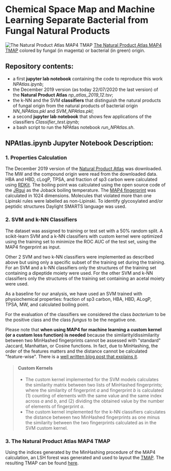 # Chemical Space Map and Machine Learning Separate Bacterial from Fungal Natural Products


![The Natural Product Atlas MAP4 TMAP](https://cloud.gdb.tools/s/9fyBXDHDGSwmbWY/preview)
[The Natural Product Atlas MAP4 TMAP](https://tm.gdb.tools/map4/npatlas_map_tmap/) colored by fungal (in magenta) or bacterial (in green) origin.

## Repository contents:
- a first **jupyter lab notebook** containing the code to reproduce this work *NPAtlas.ipynb*;
- the December 2019 version (as today 22/07/2020 the last version) of the **Natural Product Atlas** *np_atlas_2019_12.tsv*;
- the k-NN and the SVM **classifiers** that distinguish the natural products of fungal origin from the natural products of bacterial origin *NN_NPAtlas.pkl* and *SVM_NPAtlas.pkl*; 
- a second **jupyter lab notebook** that shows few applications of the classifiers *Classifier_test.ipynb*;
- a bash script to run the NPAtlas notebook *run_NPAtlas.sh*.

## NPAtlas.ipynb Jupyter Notebook Description:

### 1. Properties Calculation
The December 2019 version of the [Natural Product Atlas](https://www.npatlas.org/joomla/) was downloaded. 
The MW and the compound origin were read from the downloaded data. 
HBA and HBD, cLogP, TPSA, and fraction of sp3 carbon were calculated using [RDKit](https://www.rdkit.org/). The boiling point was calculated using the open source code of the [JRgui](https://github.com/curieshicy/JRgui) as the Joback boiling temperature. 
The [MAP4 fingerprint](https://github.com/reymond-group/map4) was calculated in 1024 dimensions. 
Molecules that violated more than one Lipinski rules were labelled as non-Lipinski. 
To identify glycosylated and/or peptidic structures Daylight SMARTS language was used. 

### 2. SVM and k-NN Classifiers
The dataset was assigned to training or test set with a 50% random split. A scikit-learn SVM and a k-NN classifiers with custom kernel were optimized using the training set to minimize the ROC AUC of the test set, using the MAP4 fingerprint as input. 

Other 2 SVM and two k-NN classifiers were implemented as described above but using only a specific subset of the training set during the training. For an SVM and a k-NN classifiers only the structures of the training set containing a dipeptide moiety were used. For the other SVM and k-NN classifiers only the structures of the training set containing an acetal moiety were used.

As a baseline for our analysis, we have used an SVM trained with physiochemical properties: fraction of sp3 carbon, HBA, HBD, ALogP, TPSA, MW, and calculated boiling point. 

For the evaluation of the classifiers we considered the class *bacterium* to be the positive class and the class *fungus* to be the negative one.

Please note that **when using MAP4 for machine learning a custom kernel (or a custom loss function) is needed** because the similarity/dissimilarity between two MinHashed fingerprints cannot be assessed with "standard" Jaccard, Manhattan, or Cosine functions. In fact, due to MinHashing, the order of the features matters and the distance cannot be calculated "feature-wise". There is a [well written blog post that explains it](https://aksakalli.github.io/2016/03/01/jaccard-similarity-with-minhash.html). 

> #### Custom Kernels 
>- The custom kernel implemented for the SVM models calculates the similarity matrix between two lists of MinHashed fingerprints; where the similarity of fingerprint *a* and fingerprint *b* is calculated (1) counting of elements with the same value and the same index across *a* and *b*, and (2) dividing the obtained value by the number of elements of fingerprint *a*. 
>- The custom kernel implemented for the k-NN classifiers calculates the distance between two MinHashed fingerprints as one minus the similarity between the two fingerprints calculated as in the SVM custom kernel. 
 
### 3. The Natural Product Atlas MAP4 TMAP

Using the indices generated by the MinHashing procedure of the MAP4 calculation, an LSH forest was generated and used to layout the [TMAP](https://github.com/reymond-group/tmap).
The resulting TMAP can be found [here](https://tm.gdb.tools/map4/npatlas_map_tmap/).


